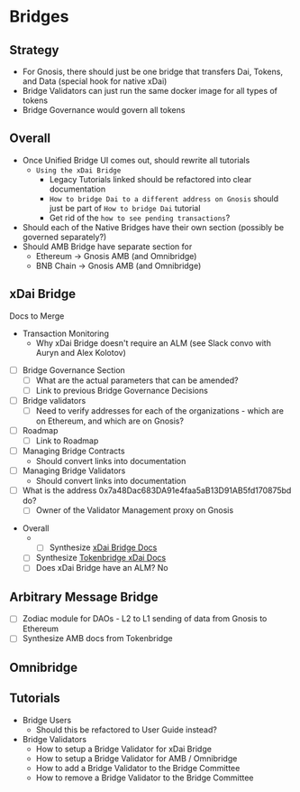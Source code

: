---
---

# Bridges

## Strategy

- For Gnosis, there should just be one bridge that transfers Dai, Tokens, and Data (special hook for native xDai)
- Bridge Validators can just run the same docker image for all types of tokens
- Bridge Governance would govern all tokens

## Overall 

- Once Unified Bridge UI comes out, should rewrite all tutorials
  - `Using the xDai Bridge` 
    - Legacy Tutorials linked should be refactored into clear documentation
    - `How to bridge Dai to a different address on Gnosis` should just be part of `How to bridge Dai` tutorial
    - Get rid of the `how to see pending transactions`?
- Should each of the Native Bridges have their own section (possibly be governed separately?)
- Should AMB Bridge have separate section for
  - Ethereum -> Gnosis AMB (and Omnibridge)
  - BNB Chain -> Gnosis AMB (and Omnibridge)

## xDai Bridge

Docs to Merge
- Transaction Monitoring
  - Why xDai Bridge doesn't require an ALM (see Slack convo with Auryn and Alex Kolotov)
- [ ] Bridge Governance Section
  - [ ] What are the actual parameters that can be amended?
  - [ ] Link to previous Bridge Governance Decisions
- [ ] Bridge validators
  - [ ] Need to verify addresses for each of the organizations - which are on Ethereum, and which are on Gnosis?
- [ ] Roadmap
  - [ ] Link to Roadmap
- [ ] Managing Bridge Contracts
  - Should convert links into documentation
- [ ] Managing Bridge Validators
  - Should convert links into documentation
- [ ] What is the address 0x7a48Dac683DA91e4faa5aB13D91AB5fd170875bd do?
	- [ ] Owner of the Validator Management proxy on Gnosis
- Overall
  - - [ ] Synthesize [xDai Bridge Docs](https://developers.gnosischain.com/for-users/bridges/converting-xdai-via-bridge)
  - [ ] Synthesize [Tokenbridge xDai Docs](https://docs.tokenbridge.net/xdai-bridge/about)
  - [ ] Does xDai Bridge have an ALM? No

## Arbitrary Message Bridge

- [ ] Zodiac module for DAOs - L2 to L1 sending of data from Gnosis to Ethereum
- [ ] Synthesize AMB docs from Tokenbridge
## Omnibridge


## Tutorials

- Bridge Users
  - Should this be refactored to User Guide instead?
- Bridge Validators
  - How to setup a Bridge Validator for xDai Bridge
  - How to setup a Bridge Validator for AMB / Omnibridge
  - How to add a Bridge Validator to the Bridge Committee
  - How to remove a Bridge Validator to the Bridge Committee
